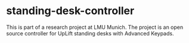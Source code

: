 # standing-desk-controller
This is part of a research project at LMU Munich. The project is an open source controller for UpLift standing desks with Advanced Keypads.
